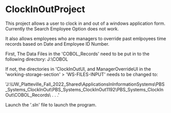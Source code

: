 # ClockInOutProject
This project allows a user to clock in and out of a windows application form. Currently the Search Employee Option does not work. 

It also allows employees who are managers to override past emlpoyees time records based on
Date and Employee ID Number.

First, The Data Files in the 'COBOL_Records' need to be put in to the following directory:
J:\COBOL

If not, the directories in 'ClockInOutUI, and ManagerOverrideUI in the 'working-storage-section' > 'WS-FILES-INPUT' needs 
to be changed to:

'J:\UW_Platteville_Fall_2022_Shared\ApplicationsInInformationSystems\PBS_Systems_ClockInOut\PBS_Systems_ClockInOut1192\PBS_Systems_ClockInOut\COBOL_Records\ . . .'

Launch the '.sln' file to launch the program. 
